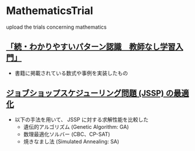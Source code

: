 # MathematicsTrial
upload the trials concerning mathematics

## [「続・わかりやすいパターン認識　教師なし学習入門」](/easily_understandable_pattern_recognition)
- 書籍に掲載されている数式や事例を実装したもの

## [ジョブショップスケジューリング問題 (JSSP) の最適化](/docs/JSSP.md)

- 以下の手法を用いて、 JSSP に対する求解性能を比較した
    - 遺伝的アルゴリズム (Genetic Algorithm: GA)
    - 数理最適化ソルバー (CBC、CP-SAT)
    - 焼きなまし法 (Simulated Annealing: SA)
